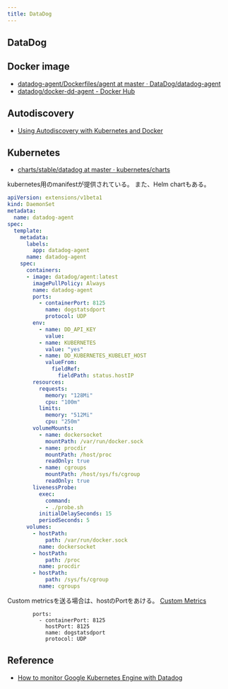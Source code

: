 ```yaml
---
title: DataDog
---
```


## DataDog

## Docker image
* [datadog-agent/Dockerfiles/agent at master · DataDog/datadog-agent](https://github.com/DataDog/datadog-agent/tree/master/Dockerfiles/agent)
* [datadog/docker-dd-agent - Docker Hub](https://hub.docker.com/r/datadog/docker-dd-agent/)

## Autodiscovery
* [Using Autodiscovery with Kubernetes and Docker](https://docs.datadoghq.com/agent/autodiscovery/)

## Kubernetes
* [charts/stable/datadog at master · kubernetes/charts](https://github.com/kubernetes/charts/tree/master/stable/datadog)

kubernetes用のmanifestが提供されている。
また、Helm chartもある。

```yaml
apiVersion: extensions/v1beta1
kind: DaemonSet
metadata:
  name: datadog-agent
spec:
  template:
    metadata:
      labels:
        app: datadog-agent
      name: datadog-agent
    spec:
      containers:
      - image: datadog/agent:latest
        imagePullPolicy: Always
        name: datadog-agent
        ports:
          - containerPort: 8125
            name: dogstatsdport
            protocol: UDP
        env:
          - name: DD_API_KEY
            value: 
          - name: KUBERNETES
            value: "yes"
          - name: DD_KUBERNETES_KUBELET_HOST
            valueFrom:
              fieldRef:
                fieldPath: status.hostIP
        resources:
          requests:
            memory: "128Mi"
            cpu: "100m"
          limits:
            memory: "512Mi"
            cpu: "250m"
        volumeMounts:
          - name: dockersocket
            mountPath: /var/run/docker.sock
          - name: procdir
            mountPath: /host/proc
            readOnly: true
          - name: cgroups
            mountPath: /host/sys/fs/cgroup
            readOnly: true
        livenessProbe:
          exec:
            command:
            - ./probe.sh
          initialDelaySeconds: 15
          periodSeconds: 5
      volumes:
        - hostPath:
            path: /var/run/docker.sock
          name: dockersocket
        - hostPath:
            path: /proc
          name: procdir
        - hostPath:
            path: /sys/fs/cgroup
          name: cgroups
```

Custom metricsを送る場合は、hostのPortをあける。
[Custom Metrics](https://docs.datadoghq.com/getting_started/custom_metrics/)

```
        ports:
          - containerPort: 8125
            hostPort: 8125
            name: dogstatsdport
            protocol: UDP
```

## Reference
* [How to monitor Google Kubernetes Engine with Datadog](https://www.datadoghq.com/blog/monitor-google-kubernetes-engine/)
